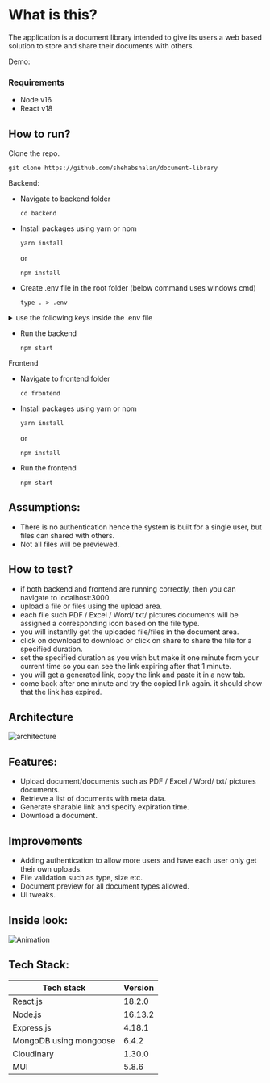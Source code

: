 # What is this?
The application is a document library intended to give its users a web based solution to store and share their documents with others.

Demo: 

### Requirements
- Node v16
- React v18

## How to run?
Clone the repo. 

  ```
  git clone https://github.com/shehabshalan/document-library
  ```

Backend:
- Navigate to backend folder
  ```
  cd backend
  ```
- Install packages using yarn or npm 
  ```
  yarn install
  ```
  or 
    ```
  npm install
  ```
- Create .env file in the root folder (below command uses windows cmd)
  ```
  type . > .env
  ```
<details>
  <summary>  use the following keys inside the .env file</summary>
  
  
  ```javascript
  DATABASE_URI=mongodb+srv://shehab:shehab@cluster0.qurbc.mongodb.net/LibraryDB?retryWrites=true&w=majority
CLOUDINARY_API_KEY=293221968397994
CLOUDINARY_API_SECRET=PeWchLlvoYnFyU4Q6O_WfOaegOI
CLOUDINARY_URL=cloudinary://293221968397994:PeWchLlvoYnFyU4Q6O_WfOaegOI@dmb4vowh7
CLOUDINARY_API_CLOUDNAME=dmb4vowh7
  ```
  
</details>

- Run the backend
  ```
  npm start
  ```
Frontend
- Navigate to frontend folder
  ```
  cd frontend
  ```
- Install packages using yarn or npm 
  ```
  yarn install
  ```
  or 
    ```
  npm install
  ```
- Run the frontend
  ```
  npm start
  ```
## Assumptions:
- There is no authentication hence the system is built for a single user, but files can shared with others.
- Not all files will be previewed.

## How to test?
- if both backend and frontend are running correctly, then you can navigate to localhost:3000.
- upload a file or files using the upload area. 
- each file such PDF / Excel / Word/ txt/ pictures documents will be assigned a corresponding icon based on the file type.
- you will instantlly get the uploaded file/files in the document area. 
- click on download to download or click on share to share the file for a specified duration. 
- set the specified duration as you wish but make it one minute from your current time so you can see the link expiring after that 1 minute.
- you will get a generated link, copy the link and paste it in a new tab. 
- come back after one minute and try the copied link again. it should show that the link has expired.

## Architecture

![architecture](https://user-images.githubusercontent.com/30008865/177472581-72341a49-766b-4f94-8c52-30bc97840223.png)


## Features:
- Upload document/documents such as PDF / Excel / Word/ txt/ pictures documents.
- Retrieve a list of documents with meta data.
- Generate sharable link and specify expiration time.
- Download a document.

## Improvements
- Adding authentication to allow more users and have each user only get their own uploads.
- File validation such as type, size etc.
- Document preview for all document types allowed. 
- UI tweaks.

## Inside look:

![Animation](https://user-images.githubusercontent.com/30008865/177469053-618da350-0aa4-4b4a-80b2-4c19d03dfd0e.gif)


## Tech Stack:
| Tech stack  | Version |
| ------------- | ------------- |
| React.js  | 18.2.0  |
| Node.js  | 16.13.2  |
| Express.js  | 4.18.1  |
| MongoDB using mongoose  | 6.4.2  |
| Cloudinary  | 1.30.0  |
| MUI  | 5.8.6  |
